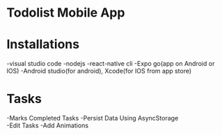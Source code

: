 # Todolist Mobile App
# Installations
   -visual studio code
   -nodejs
   -react-native cli
   -Expo go(app on Android or IOS)
   -Android studio(for android), Xcode(for IOS from app store)

# Tasks
  -Marks Completed Tasks
  -Persist Data Using AsyncStorage  
  -Edit Tasks
  -Add Animations
